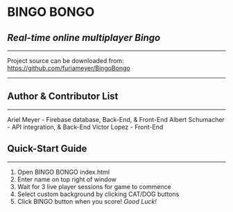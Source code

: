 # BINGO BONGO

## *Real-time online multiplayer Bingo*

---
Project source can be downloaded from: https://github.com/furiameyer/BingoBongo

---
## Author & Contributor List
---
Ariel Meyer - Firebase database, Back-End, & Front-End
Albert Schumacher - API integration, & Back-End
Victor Lopez - Front-End

## Quick-Start Guide
---
1. Open BINGO BONGO index.html
2. Enter name on top right of window
3. Wait for 3 live player sessions for game to commence
4. Select custom background by clicking CAT/DOG buttons
5. Click BINGO button when you score! *Good Luck!*
